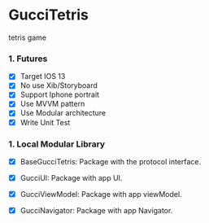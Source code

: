 # GucciTetris
 tetris game
### 1. Futures

  - [x] Target IOS 13
  - [x] No use Xib/Storyboard
  - [x] Support Iphone portrait
  - [x] Use MVVM pattern
  - [x] Use Modular architecture 
  - [x] Write Unit Test

### 1. Local Modular Library
   - [x] BaseGucciTetris: Package with the protocol interface.
   
   - [x] GucciUI: Package with app UI.
          
   - [x] GucciViewModel: Package with app viewModel.
          
   - [x] GucciNavigator: Package with app Navigator.
 
